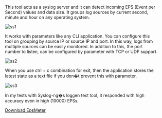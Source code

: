 This tool acts as a syslog server and it can detect incoming EPS (Event per Second) values and data size.
It groups log sources by current second, minute and hour on any operating system.

![ss1](https://bitbucket.org/sems/epsmeter/downloads/ScreenshotatAra2220-56-53.png)


 


It works with parameters like any CLI application. You can configure this tool on grouping by source IP or source IP and port. In this way, logs from multiple sources can be easily monitored. In addition to this, the port number to listen, can be configured by parameter with TCP or UDP support.

![ss2](https://bitbucket.org/sems/epsmeter/downloads/ScreenshotatAra2221-06-13.png)
 

 

When you use ctrl + c combination for exit, then the application stores the latest state as a text file if you don�t prevent this with parameter.

![ss3](https://bitbucket.org/sems/epsmeter/downloads/ScreenshotatAra2221-01-02.png)

In my tests with Syslog-ng�s loggen test tool, it responded with high accuracy even in high (10000) EPSs.


[ Download EpsMeter ](https://bitbucket.org/sems/epsmeter/get/HEAD.zip)


